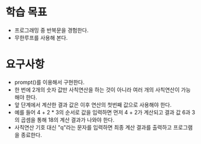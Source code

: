 # 학습 목표

* 프로그래밍 중 반복문을 경험한다.
* 무한루프를 사용해 본다.

# 요구사항

* prompt()를 이용해서 구현한다.
* 한 번에 2개의 숫자 값만 사칙연산을 하는 것이 아니라 여러 개의 사칙연산이 가능해야 한다.
* 앞 단계에서 계산한 결과 값은 이후 연산의 첫번째 값으로 사용해야 한다.
* 예를 들어 4 + 2 * 3의 순서로 값을 입력하면 먼저 4 + 2가 계산되고 결과 값 6과 3의 곱셈을 통해 18의 계산 결과가 나와야 한다.
* 사칙연산 기호 대신 "q"라는 문자를 입력하면 최종 계산 결과를 출력하고 프로그램을 종료한다.
